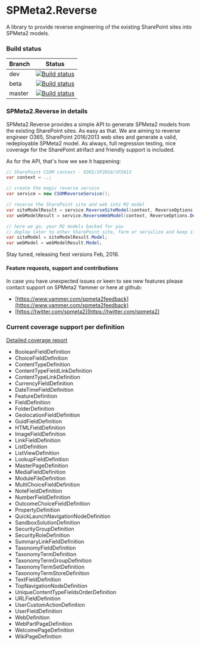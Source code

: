 # SPMeta2.Reverse
A library to provide reverse engineering of the existing SharePoint sites into SPMeta2 models.

### Build status
| Branch  | Status |
| ------------- | ------------- |
| dev   | [![Build status](https://ci.appveyor.com/api/projects/status/73pbufcanckaxnqi/branch/dev?svg=true)](https://ci.appveyor.com/project/SubPointSupport/spmeta2-reverse/branch/dev)  |
| beta  | [![Build status](https://ci.appveyor.com/api/projects/status/73pbufcanckaxnqi/branch/beta?svg=true)](https://ci.appveyor.com/project/SubPointSupport/spmeta2-reverse/branch/beta)  |
| master| [![Build status](https://ci.appveyor.com/api/projects/status/73pbufcanckaxnqi/branch/master?svg=true)](https://ci.appveyor.com/project/SubPointSupport/spmeta2-reverse/branch/master) |

### SPMeta2.Reverse in details

SPMeta2.Reverse provides a simple API to generate SPMeta2 models from the existing SharePoint sites. 
As easy as that. We are aiming to reverse engineer O365, SharePoint 2016/2013 web sites and generate a valid, redeployable SPMeta2 model.
As always, full regression testing, nice coverage for the SharePoint atrifact and friendly support is included.

As for the API, that's how we see it happening:
```cs
// SharePoint CSOM context - O365/SP2016/SP2013
var context = ..; 

// create the magic reverse service
var service = new CSOMReverseService();

// reverse the SharePoint site and web into M2 model
var siteModelResult = service.ReverseSiteModel(context, ReverseOptions.Default);
var webModelResult = service.ReverseWebModel(context, ReverseOptions.Default);

// here we go, your M2 models backed for you
// deploy later to other SharePoint site, farm or serialize and keep it for the future
var siteModel = siteModelResult.Model;
var webModel = webModelResult.Model;

```
Stay tuned, releasing fiest versions Feb, 2016. 

#### Feature requests, support and contributions
In case you have unexpected issues or keen to see new features please contact support on SPMeta2 Yammer or here at github:

* [https://www.yammer.com/spmeta2feedback](https://www.yammer.com/spmeta2feedback)
* [https://twitter.com/spmeta2](https://twitter.com/spmeta2)


### Current coverage support per definition
[Detailed coverage report](https://github.com/SubPointSolutions/spmeta2-reverse/blob/master/M2.Reverse.Coverage.Status.md)

* BooleanFieldDefinition
* ChoiceFieldDefinition
* ContentTypeDefinition
* ContentTypeFieldLinkDefinition
* ContentTypeLinkDefinition
* CurrencyFieldDefinition
* DateTimeFieldDefinition
* FeatureDefinition
* FieldDefinition
* FolderDefinition
* GeolocationFieldDefinition
* GuidFieldDefinition
* HTMLFieldDefinition
* ImageFieldDefinition
* LinkFieldDefinition
* ListDefinition
* ListViewDefinition
* LookupFieldDefinition
* MasterPageDefinition
* MediaFieldDefinition
* ModuleFileDefinition
* MultiChoiceFieldDefinition
* NoteFieldDefinition
* NumberFieldDefinition
* OutcomeChoiceFieldDefinition
* PropertyDefinition
* QuickLaunchNavigationNodeDefinition
* SandboxSolutionDefinition
* SecurityGroupDefinition
* SecurityRoleDefinition
* SummaryLinkFieldDefinition
* TaxonomyFieldDefinition
* TaxonomyTermDefinition
* TaxonomyTermGroupDefinition
* TaxonomyTermSetDefinition
* TaxonomyTermStoreDefinition
* TextFieldDefinition
* TopNavigationNodeDefinition
* UniqueContentTypeFieldsOrderDefinition
* URLFieldDefinition
* UserCustomActionDefinition
* UserFieldDefinition
* WebDefinition
* WebPartPageDefinition
* WelcomePageDefinition
* WikiPageDefinition
